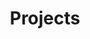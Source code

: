 ---
type: project
title: Projects
url: projects/index.html
outputs:
- html
rdfurl:
cascade:
  params:
    rdfurl: /projects/$basefilename$.rdf
---